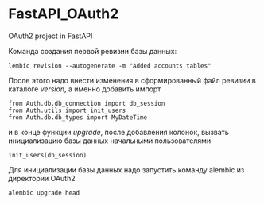 # FastAPI_OAuth2
OAuth2 project in FastAPI

Команда создания первой ревизии базы данных:

``` lembic revision --autogenerate -m "Added accounts tables" ```

После этого надо внести изменения в сформированный файл ревизии в каталоге
*version*, а именно добавить импорт 
```
from Auth.db.db_connection import db_session
from Auth.utils import init_users
from Auth.db.db_types import MyDateTime
```
и в конце функции *upgrade*, после добавления колонок, вызвать инициализацию базы данных 
начальными пользователями

``` init_users(db_session) ```

Для инициализации базы данных надо запустить команду alembic из директории OAuth2

``` alembic upgrade head ```
